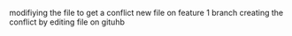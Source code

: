 modifiying the file to get a conflict 
new file on feature 1 branch
creating the conflict by editing file on gituhb
